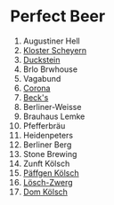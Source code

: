 # Perfect Beer

1. Augustiner Hell
1. [Kloster Scheyern](https://www.klosterbrauerei-scheyern.de/unsere-biere.html)
1. [Duckstein](https://www.duckstein.de/)
1. Brlo Brwhouse
1. Vagabund
1. [Corona](https://corona.de/)
1. [Beck's](https://becks.de/)
1. Berliner-Weisse
1. Brauhaus Lemke
1. Pfefferbräu
1. Heidenpeters
1. Berliner Berg
1. Stone Brewing
1. Zunft Kölsch
1. [Päffgen Kölsch](http://www.paeffgen-koelsch.de)
1. [Lösch-Zwerg](http://www.loesch-zwerg.de)
1. [Dom Kölsch](https://domkoelsch.de)

